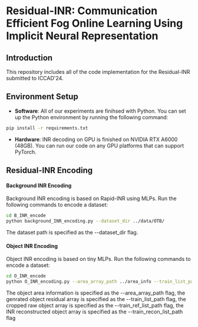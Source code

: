 # Residual-INR: Communication Efficient Fog Online Learning Using Implicit Neural Representation

## Introduction

This repository includes all of the code implementation for the Residual-INR submitted to ICCAD'24.

## Environment Setup

- **Software**: All of our experiments are finihsed with Python. You can set up the Python environment by running the following command:

```bash
pip install -r requirements.txt
```

- **Hardware**: INR decoding on GPU is finished on NVIDIA RTX A6000 (48GB). You can run our code on any GPU platforms that can support PyTorch.

## Residual-INR Encoding

#### Background INR Encoding

Background INR encoding is based on Rapid-INR using MLPs. Run the following commands to encode a dataset:

```bash
cd B_INR_encode
python background_INR_encoding.py --dataset_dir ../data/OTB/
```
The dataset path is specified as the --dataset_dir flag. 

#### Object INR Encoding

Object INR encoding is based on tiny MLPs. Run the following commands to encode a dataset:

```bash
cd O_INR_encode
python O_INR_encoding.py --area_array_path ../area_info --train_list_path ./residual_array --train_ref_list_path ./raw_object_array --train_recon_list_path ./B_INR_recon_object_array
```
The object area information is specified as the --area_array_path flag, the genrated object residual array is specified as the --train_list_path flag, the cropped raw object array is specified as the --train_ref_list_path flag, the INR reconstructed object array is specified as the --train_recon_list_path flag


